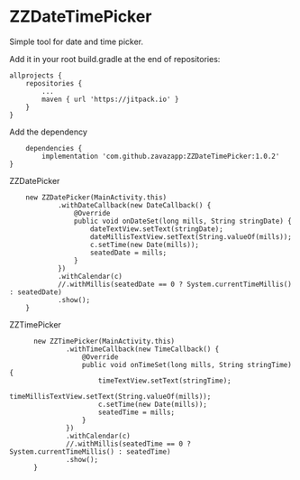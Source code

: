 # ZZDateTimePicker
Simple tool for date and time picker.

Add it in your root build.gradle at the end of repositories:

	allprojects {
		repositories {
			...
			maven { url 'https://jitpack.io' }
		}
	}
        
Add the dependency

        dependencies {
	        implementation 'com.github.zavazapp:ZZDateTimePicker:1.0.2'
	}

ZZDatePicker

        new ZZDatePicker(MainActivity.this)
                .withDateCallback(new DateCallback() {
                    @Override
                    public void onDateSet(long mills, String stringDate) {
                        dateTextView.setText(stringDate);
                        dateMillisTextView.setText(String.valueOf(mills));
                        c.setTime(new Date(mills));
                        seatedDate = mills;
                    }
                })
                .withCalendar(c)
                //.withMillis(seatedDate == 0 ? System.currentTimeMillis() : seatedDate)
                .show();
        }


ZZTimePicker

          new ZZTimePicker(MainActivity.this)
                  .withTimeCallback(new TimeCallback() {
                      @Override
                      public void onTimeSet(long mills, String stringTime) {
                          timeTextView.setText(stringTime);
                          timeMillisTextView.setText(String.valueOf(mills));
                          c.setTime(new Date(mills));
                          seatedTime = mills;
                      }
                  })
                  .withCalendar(c)
                  //.withMillis(seatedTime == 0 ? System.currentTimeMillis() : seatedTime)
                  .show();
          }

